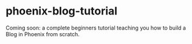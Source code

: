 # phoenix-blog-tutorial
Coming soon: a complete beginners tutorial teaching you how to build a Blog in Phoenix from scratch.
